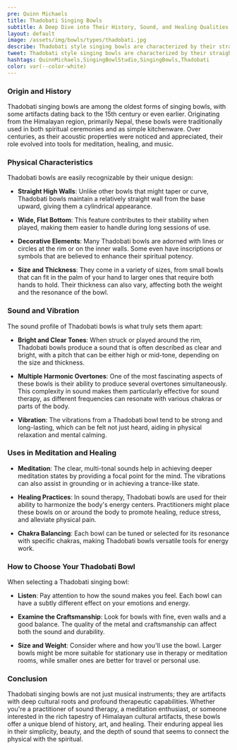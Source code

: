 ```yaml
---
pre: Quinn Michaels
title: Thadobati Singing Bowls
subtitle: A Deep Dive into Their History, Sound, and Healing Qualities
layout: default
image: /assets/img/bowls/types/thadobati.jpg
describe: Thadobati style singing bowls are characterized by their straight, high walls and a wide, flat bottom. They have a bright, clear sound and can often produce multiple harmonic overtones, making them versatile for both meditation and healing practices.
tweet: Thadobati style singing bowls are characterized by their straight, high walls and a wide, flat bottom.
hashtags: QuinnMichaels,SingingBowlStudio,SingingBowls,Thadobati
color: var(--color-white)
---
```


### Origin and History

Thadobati singing bowls are among the oldest forms of singing bowls, with some artifacts dating back to the 15th century or even earlier. Originating from the Himalayan region, primarily Nepal, these bowls were traditionally used in both spiritual ceremonies and as simple kitchenware. Over centuries, as their acoustic properties were noticed and appreciated, their role evolved into tools for meditation, healing, and music.

### Physical Characteristics

Thadobati bowls are easily recognizable by their unique design:

- **Straight High Walls**: Unlike other bowls that might taper or curve, Thadobati bowls maintain a relatively straight wall from the base upward, giving them a cylindrical appearance.

- **Wide, Flat Bottom**: This feature contributes to their stability when played, making them easier to handle during long sessions of use.

- **Decorative Elements**: Many Thadobati bowls are adorned with lines or circles at the rim or on the inner walls. Some even have inscriptions or symbols that are believed to enhance their spiritual potency.

- **Size and Thickness**: They come in a variety of sizes, from small bowls that can fit in the palm of your hand to larger ones that require both hands to hold. Their thickness can also vary, affecting both the weight and the resonance of the bowl.

### Sound and Vibration

The sound profile of Thadobati bowls is what truly sets them apart:

- **Bright and Clear Tones**: When struck or played around the rim, Thadobati bowls produce a sound that is often described as clear and bright, with a pitch that can be either high or mid-tone, depending on the size and thickness.

- **Multiple Harmonic Overtones**: One of the most fascinating aspects of these bowls is their ability to produce several overtones simultaneously. This complexity in sound makes them particularly effective for sound therapy, as different frequencies can resonate with various chakras or parts of the body.

- **Vibration**: The vibrations from a Thadobati bowl tend to be strong and long-lasting, which can be felt not just heard, aiding in physical relaxation and mental calming.

### Uses in Meditation and Healing

- **Meditation**: The clear, multi-tonal sounds help in achieving deeper meditation states by providing a focal point for the mind. The vibrations can also assist in grounding or in achieving a trance-like state.

- **Healing Practices**: In sound therapy, Thadobati bowls are used for their ability to harmonize the body's energy centers. Practitioners might place these bowls on or around the body to promote healing, reduce stress, and alleviate physical pain.

- **Chakra Balancing**: Each bowl can be tuned or selected for its resonance with specific chakras, making Thadobati bowls versatile tools for energy work.

### How to Choose Your Thadobati Bowl

When selecting a Thadobati singing bowl:

- **Listen**: Pay attention to how the sound makes you feel. Each bowl can have a subtly different effect on your emotions and energy.

- **Examine the Craftsmanship**: Look for bowls with fine, even walls and a good balance. The quality of the metal and craftsmanship can affect both the sound and durability.

- **Size and Weight**: Consider where and how you'll use the bowl. Larger bowls might be more suitable for stationary use in therapy or meditation rooms, while smaller ones are better for travel or personal use.

### Conclusion

Thadobati singing bowls are not just musical instruments; they are artifacts with deep cultural roots and profound therapeutic capabilities. Whether you're a practitioner of sound therapy, a meditation enthusiast, or someone interested in the rich tapestry of Himalayan cultural artifacts, these bowls offer a unique blend of history, art, and healing. Their enduring appeal lies in their simplicity, beauty, and the depth of sound that seems to connect the physical with the spiritual.
